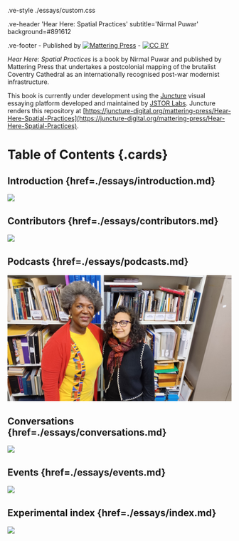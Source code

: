 .ve-style ./essays/custom.css

.ve-header 'Hear Here: Spatial Practices' subtitle='Nirmal Puwar' background=#891612

.ve-footer
    - Published by [![Mattering Press](https://www.matteringpress.org/wp-content/themes/matteringpress/img/mattering-press.png)](https://www.matteringpress.org/)
    - [![CC BY](https://licensebuttons.net/l/by/4.0/88x31.png)](https://creativecommons.org/licenses/by/4.0/)

*Hear Here: Spatial Practices* is a book by Nirmal Puwar and published by Mattering Press that undertakes a postcolonial mapping of the brutalist Coventry Cathedral as an internationally recognised post-war modernist infrastructure.

This book is currently under development using the [Juncture](https://www.juncture-digital.org/) visual essaying platform developed and maintained by [JSTOR Labs](https://labs.jstor.org/). Juncture renders this repository at [https://juncture-digital.org/mattering-press/Hear-Here-Spatial-Practices](https://juncture-digital.org/mattering-press/Hear-Here-Spatial-Practices).

# Table of Contents {.cards}

## Introduction {href=./essays/introduction.md}

![](https://iiif.juncture-digital.org/thumbnail/wc:Coventry_Cathedral_2018.jpg)

## Contributors {href=./essays/contributors.md}

![](https://iiif.juncture-digital.org/thumbnail/wc:Coventry_Cathedral_Interior,_West_Midlands,_UK_-_Diliff.jpg)

## Podcasts {href=./essays/podcasts.md}

![](/media/monica_brown_5.jpg)

## Conversations {href=./essays/conversations.md}

![](https://iiif.juncture-digital.org/thumbnail/wc:Cathedral_of_St_Michael_(Coventry_Cathedral),_Priory_Street,_Coventry_(NHLE_Code_1342941)_(April_2025)_(Interior)_(3).jpg)

## Events {href=./essays/events.md}

![](https://iiif.juncture-digital.org/thumbnail/wc:Coventry_Cathedral,_February_2023_17.jpg)

## Experimental index {href=./essays/index.md}

![](https://iiif.juncture-digital.org/thumbnail/wc:Cathedral_of_St_Michael_(Coventry_Cathedral),_Priory_Street,_Coventry_(NHLE_Code_1342941)_(April_2025)_(4).jpg)